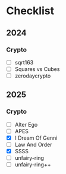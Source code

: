 # Checklist

## 2024

### Crypto

- [ ] sqrt163
- [ ] Squares vs Cubes
- [ ] zerodaycrypto

## 2025

### Crypto

- [ ] Alter Ego
- [ ] APES
- [x] I Dream Of Genni
- [ ] Law And Order
- [x] SSSS
- [ ] unfairy-ring
- [ ] unfairy-ring++
